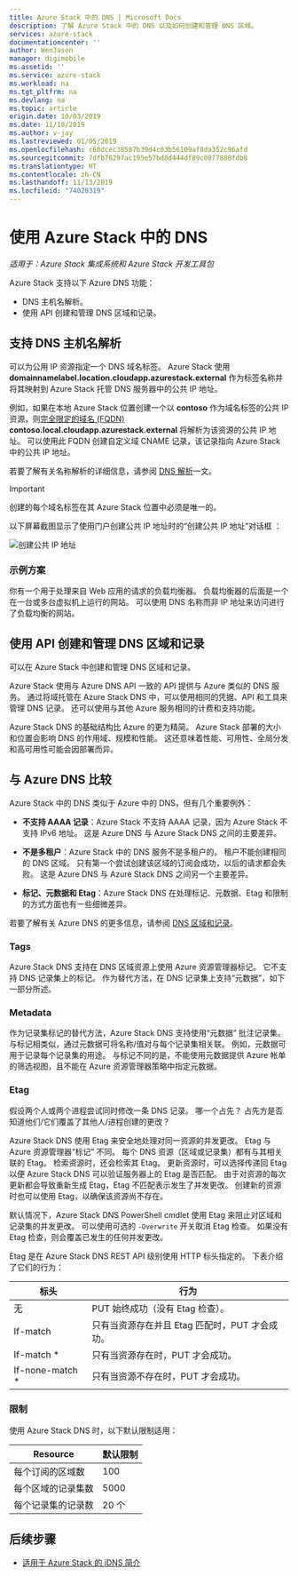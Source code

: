 ```yaml
---
title: Azure Stack 中的 DNS | Microsoft Docs
description: 了解 Azure Stack 中的 DNS 以及如何创建和管理 DNS 区域。
services: azure-stack
documentationcenter: ''
author: WenJason
manager: digimobile
ms.assetid: ''
ms.service: azure-stack
ms.workload: na
ms.tgt_pltfrm: na
ms.devlang: na
ms.topic: article
origin.date: 10/03/2019
ms.date: 11/18/2019
ms.author: v-jay
ms.lastreviewed: 01/05/2019
ms.openlocfilehash: c60dcec38587b39d4c03b56109af8da352c96afd
ms.sourcegitcommit: 7dfb76297ac195e57bd8d444df89c0877888fdb8
ms.translationtype: HT
ms.contentlocale: zh-CN
ms.lasthandoff: 11/13/2019
ms.locfileid: "74020319"
---
```

# <a name="use-dns-in-azure-stack"></a>使用 Azure Stack 中的 DNS

*适用于：Azure Stack 集成系统和 Azure Stack 开发工具包*

Azure Stack 支持以下 Azure DNS 功能：

* DNS 主机名解析。
* 使用 API 创建和管理 DNS 区域和记录。

## <a name="support-for-dns-hostname-resolution"></a>支持 DNS 主机名解析

可以为公用 IP 资源指定一个 DNS 域名标签。 Azure Stack 使用 **domainnamelabel.location.cloudapp.azurestack.external** 作为标签名称并将其映射到 Azure Stack 托管 DNS 服务器中的公共 IP 地址。

例如，如果在本地 Azure Stack 位置创建一个以 **contoso** 作为域名标签的公共 IP 资源，则[完全限定的域名 (FQDN)](https://en.wikipedia.org/wiki/Fully_qualified_domain_name) **contoso.local.cloudapp.azurestack.external** 将解析为该资源的公共 IP 地址。 可以使用此 FQDN 创建自定义域 CNAME 记录，该记录指向 Azure Stack 中的公共 IP 地址。

若要了解有关名称解析的详细信息，请参阅 [DNS 解析](/dns/dns-for-azure-services?toc=%2fvirtual-machines%2fwindows%2ftoc.json)一文。

> [!IMPORTANT]
> 创建的每个域名标签在其 Azure Stack 位置中必须是唯一的。

以下屏幕截图显示了使用门户创建公共 IP 地址时的“创建公共 IP 地址”对话框  ：

![创建公共 IP 地址](media/azure-stack-dns/image01.png)

### <a name="example-scenario"></a>示例方案

你有一个用于处理来自 Web 应用的请求的负载均衡器。 负载均衡器的后面是一个在一台或多台虚拟机上运行的网站。 可以使用 DNS 名称而非 IP 地址来访问进行了负载均衡的网站。

## <a name="create-and-manage-dns-zones-and-records-using-the-apis"></a>使用 API 创建和管理 DNS 区域和记录

可以在 Azure Stack 中创建和管理 DNS 区域和记录。

Azure Stack 使用与 Azure DNS API 一致的 API 提供与 Azure 类似的 DNS 服务。  通过将域托管在 Azure Stack DNS 中，可以使用相同的凭据、API 和工具来管理 DNS 记录。 还可以使用与其他 Azure 服务相同的计费和支持功能。

Azure Stack DNS 的基础结构比 Azure 的更为精简。 Azure Stack 部署的大小和位置会影响 DNS 的作用域、规模和性能。 这还意味着性能、可用性、全局分发和高可用性可能会因部署而异。

## <a name="comparison-with-azure-dns"></a>与 Azure DNS 比较

Azure Stack 中的 DNS 类似于 Azure 中的 DNS，但有几个重要例外：

* **不支持 AAAA 记录**：Azure Stack 不支持 AAAA 记录，因为 Azure Stack 不支持 IPv6 地址。 这是 Azure DNS 与 Azure Stack DNS 之间的主要差异。

* **不是多租户**：Azure Stack 中的 DNS 服务不是多租户的。 租户不能创建相同的 DNS 区域。 只有第一个尝试创建该区域的订阅会成功，以后的请求都会失败。 这是 Azure DNS 与 Azure Stack DNS 之间另一个主要差异。

* **标记、元数据和 Etag**：Azure Stack DNS 在处理标记、元数据、Etag 和限制的方式方面也有一些细微差异。

若要了解有关 Azure DNS 的更多信息，请参阅 [DNS 区域和记录](/dns/dns-zones-records)。

### <a name="tags"></a>Tags

Azure Stack DNS 支持在 DNS 区域资源上使用 Azure 资源管理器标记。 它不支持 DNS 记录集上的标记。 作为替代方法，在 DNS 记录集上支持“元数据”，如下一部分所述。 

### <a name="metadata"></a>Metadata

作为记录集标记的替代方法，Azure Stack DNS 支持使用“元数据”  批注记录集。 与标记相类似，通过元数据可将名称/值对与每个记录集相关联。 例如，元数据可用于记录每个记录集的用途。 与标记不同的是，不能使用元数据提供 Azure 帐单的筛选视图，且不能在 Azure 资源管理器策略中指定元数据。

### <a name="etags"></a>Etag

假设两个人或两个进程尝试同时修改一条 DNS 记录。 哪一个占先？ 占先方是否知道他们/它们覆盖了其他人/进程创建的更改？

Azure Stack DNS 使用 Etag  来安全地处理对同一资源的并发更改。 Etag 与 Azure 资源管理器“标记”  不同。 每个 DNS 资源（区域或记录集）都有与其相关联的 Etag。 检索资源时，还会检索其 Etag。 更新资源时，可以选择传递回 Etag 以便 Azure Stack DNS 可以验证服务器上的 Etag 是否匹配。 由于对资源的每次更新都会导致重新生成 Etag，Etag 不匹配表示发生了并发更改。 创建新的资源时也可以使用 Etag，以确保该资源尚不存在。

默认情况下，Azure Stack DNS PowerShell cmdlet 使用 Etag 来阻止对区域和记录集的并发更改。 可以使用可选的 `-Overwrite` 开关取消 Etag 检查。 如果没有 Etag 检查，则会覆盖已发生的任何并发更改。

Etag 是在 Azure Stack DNS REST API 级别使用 HTTP 标头指定的。 下表介绍了它们的行为：

| 标头 | 行为|
|--------|---------|
| 无   | PUT 始终成功（没有 Etag 检查）。|
| If-match| 只有当资源存在并且 Etag 匹配时，PUT 才会成功。|
| If-match *| 只有当资源存在时，PUT 才会成功。|
| If-none-match *| 只有当资源不存在时，PUT 才会成功。|

### <a name="limits"></a>限制

使用 Azure Stack DNS 时，以下默认限制适用：

| Resource| 默认限制|
|---------|--------------|
| 每个订阅的区域数| 100|
| 每个区域的记录集数| 5000|
| 每个记录集的记录数| 20 个|

## <a name="next-steps"></a>后续步骤

* [适用于 Azure Stack 的 iDNS 简介](azure-stack-understanding-dns.md)
